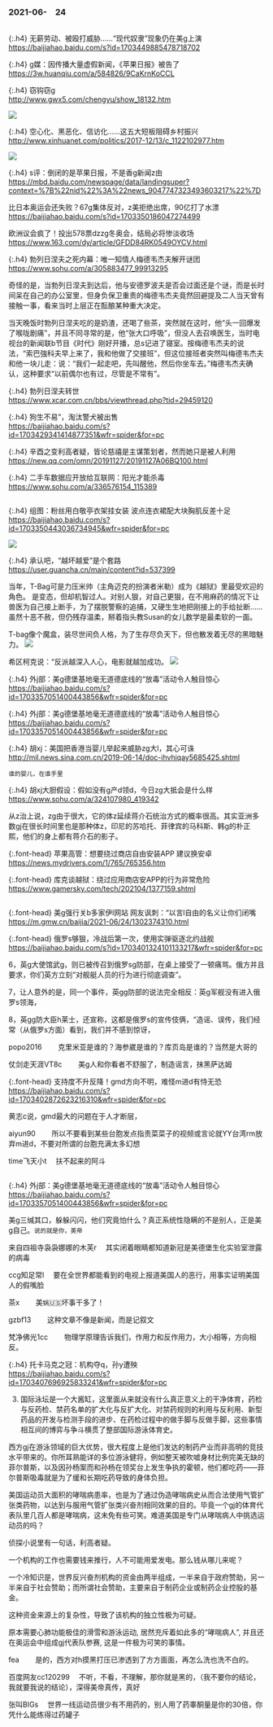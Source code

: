 ### 2021-06-　24

```tip
```

{:.h4}
无薪劳动、被殴打威胁……“现代奴隶”现象仍在美g上演
<br>[
https://baijiahao.baidu.com/s?id=1703449885478718702
](
https://baijiahao.baidu.com/s?id=1703449885478718702
)

{:.h4}
g媒：因传播大量虚假新闻，《苹果日报》被告了
<br>[
https://3w.huanqiu.com/a/584826/9CaKrnKoCCL
](
https://3w.huanqiu.com/a/584826/9CaKrnKoCCL
)

{:.h4}
窃钩窃g
<br>[
http://www.gwx5.com/chengyu/show_18132.htm
](
http://www.gwx5.com/chengyu/show_18132.htm
)

![](http://www.gwx5.com/static/upload/cy/32/b/18132.jpg)

{:.h4}
空心化、黑恶化、信访化......这五大短板阻碍乡村振兴
<br>[
http://www.xinhuanet.com/politics/2017-12/13/c_1122102977.htm
](
http://www.xinhuanet.com/politics/2017-12/13/c_1122102977.htm
)

![](http://www.xinhuanet.com/politics/2017-12/13/1122102977_15131299364371n.jpg)

{:.h4}
s评：倒闭的是苹果日报，不是香g新闻z由
<br>[
https://mbd.baidu.com/newspage/data/landingsuper?context=%7B%22nid%22%3A%22news_9047747323493603217%22%7D
](
https://mbd.baidu.com/newspage/data/landingsuper?context=%7B%22nid%22%3A%22news_9047747323493603217%22%7D
)

比日本奥运会还失败？67g集体反对，z美拒绝出席，90亿打了水漂
https://baijiahao.baidu.com/s?id=1703350186047274499

欧洲议会疯了！投出578票dzzg冬奥会，结局必将惨淡收场
https://www.163.com/dy/article/GFDD84RK0549OYCV.html

{:.h4}
勃列日涅夫之死内幕：唯一知情人梅德韦杰夫解开谜团
<br>[
https://www.sohu.com/a/305883477_99913295
](
https://www.sohu.com/a/305883477_99913295
)

奇怪的是，当勃列日涅夫到达后，他与安德罗波夫是否会过面还是个谜，而是长时间呆在自己的办公室里，但身负保卫重责的梅德韦杰夫竟然回避提及二人当天曾有接触一事，看来当时上层正在酝酿某种重大决定。

当天晚饭时勃列日涅夫吃的是奶渣，还喝了些茶，突然就在这时，他“头一回爆发了喉咙剧痛”，并且不同寻常的是，他“张大口呼吸”，但没人去召唤医生，当时电视台的新闻联b节目《时代》刚好开播，总s记进了寝室。按梅德韦杰夫的说法，“索巴強科夫早上来了，我和他做了交接班”，但这位接班者突然叫梅德韦杰夫和他一块儿走：说：“我们一起走吧，先叫醒他，然后你坐车去。”梅德韦杰夫确认，这种要求“以前偶尔也有过，尽管是不常有”。

{:.h4}
勃列日涅夫转世
<br>[
https://www.xcar.com.cn/bbs/viewthread.php?tid=29459120
](
https://www.xcar.com.cn/bbs/viewthread.php?tid=29459120
)

{:.h4}
狗生不易”，淘汰警犬被出售
<br>[
https://baijiahao.baidu.com/s?id=1703429341414877351&wfr=spider&for=pc
](
https://baijiahao.baidu.com/s?id=1703429341414877351&wfr=spider&for=pc
)

{:.h4}
辛酉之变利高者疑，皆论慈禧是主谋策划者，然而她只是被人利用
<br>[
https://new.qq.com/omn/20191127/20191127A06BQ100.html
](
https://new.qq.com/omn/20191127/20191127A06BQ100.html
)

{:.h4}
二手车数据应开放给互联网：阳光才能杀毒
<br>[
https://www.sohu.com/a/336576154_115389
](
https://www.sohu.com/a/336576154_115389
)

```tip
```

{:.h4}
组图：粉丝用白敬亭衣架挂女装 波点连衣裙配大块胸肌反差十足
<br>[
https://baijiahao.baidu.com/s?id=1703350443036734945&wfr=spider&for=pc
](
https://baijiahao.baidu.com/s?id=1703350443036734945&wfr=spider&for=pc
)

![](https://pics1.baidu.com/feed/c75c10385343fbf23274a70d4d86788864388f41.jpeg?token=73763e384cadfb2c7e3ba191df194216)

{:.h4}
承认吧，“越坏越爱”是个套路
<br>[
https://user.guancha.cn/main/content?id=537399
](
https://user.guancha.cn/main/content?id=537399
)

当年，T-Bag可是力压米帅（主角迈克的扮演者米勒）成为《越狱》里最受欢迎的角色。
是变态，但却机智过人。对别人狠，对自己更狠，在不用麻药的情况下让兽医为自己接上断手，为了摆脱警察的追捕，又硬生生地把刚接上的手给扯断……
虽然十恶不赦，但仍残存温柔，掰着指头教Susan的女儿数学是最柔软的一面。

T-bag像个魔盒，装尽世间负人格，为了生存尽负天下，但也散发着无尽的黑暗魅力。
![](https://i.guancha.cn/bbs/2021/06/24/20210624134245526..jpg)

希区柯克说：“反派越深入人心，电影就越加成功。
![](https://i.guancha.cn/bbs/2021/06/24/20210624134245360..jpg)

{:.h4}
外j部：美g德堡基地毫无道德底线的“放毒”活动令人触目惊心
<br>[
https://baijiahao.baidu.com/s?id=1703357051400443856&wfr=spider&for=pc
](
https://baijiahao.baidu.com/s?id=1703357051400443856&wfr=spider&for=pc
)

{:.h4}
外j部：美g德堡基地毫无道德底线的“放毒”活动令人触目惊心
<br>[
https://baijiahao.baidu.com/s?id=1703357051400443856&wfr=spider&for=pc
](
https://baijiahao.baidu.com/s?id=1703357051400443856&wfr=spider&for=pc
)

{:.h4}
胡xj：美国把香港当婴儿举起来威胁zg大l，其心可诛
<br>[
http://mil.news.sina.com.cn/2019-06-14/doc-ihvhiqay5685425.shtml
](
http://mil.news.sina.com.cn/2019-06-14/doc-ihvhiqay5685425.shtml
)

`谁的婴儿，在谁手里`

{:.h4}
胡xj大胆假设：假如没有g产d领d，今日zg大抵会是什么样
<br>[
https://www.sohu.com/a/324107980_419342
](
https://www.sohu.com/a/324107980_419342
)

从z治上说，zg由于很大，它的体z延续蒋介石统治方式的概率很高。其实亚洲多数gj在很长时间里也是那种体z，印尼的苏哈托、菲律宾的马科斯、韩g的朴正熙，他们的身上都有蒋介石的影子。

{:.font-head}
苹果高管：想要绕过商店自由安装APP 建议换安卓
<br>[
https://news.mydrivers.com/1/765/765356.htm
](
https://news.mydrivers.com/1/765/765356.htm
)

{:.font-head}
库克谈越狱：绕过应用商店安APP的行为非常危险
<br>[
https://www.gamersky.com/tech/202104/1377159.shtml
](
https://www.gamersky.com/tech/202104/1377159.shtml
)

```note
```

{:.font-head}
美g强行关b多家伊l网站 网友讽刺：“以言l自由的名义让你们闭嘴
<br>[
https://m.gmw.cn/baijia/2021-06/24/1302374310.html
](
https://m.gmw.cn/baijia/2021-06/24/1302374310.html
)

{:.font-head}
俄罗s够狠，冷战后第一次，使用实弹驱逐北约战舰
<br>[
https://baijiahao.baidu.com/s?id=1703401324101133217&wfr=spider&for=pc
](
https://baijiahao.baidu.com/s?id=1703401324101133217&wfr=spider&for=pc
)

6，英g大使馆武g，则已被传召到俄罗sg防部，在桌上接受了一顿痛骂。俄方并且要求，你们英方立刻“对舰艇人员的行为进行彻底调查”。

7，让人意外的是，同一个事件，英gg防部的说法完全相反：英g军舰没有进入俄罗s领海，

8，英gg防大臣h莱士，还宣称，这都是俄罗s的宣传伎俩，“造谣、误传，我们经常（从俄罗s方面）看到，我们并不感到惊讶，

popo2016　
　克里米亚是谁的？海参崴是谁的？库页岛是谁的？当然是大哥的

仗剑走天涯VT8c　
　美g人和你看者不舒服了，制造谣言，抹黑萨达姆

{:.font-head}
支持度不升反降！gmd方向不明，难怪m进d有恃无恐
<br>[
https://baijiahao.baidu.com/s?id=1703402872623216310&wfr=spider&for=pc
](
https://baijiahao.baidu.com/s?id=1703402872623216310&wfr=spider&for=pc
)

黄志c说，gmd最大的问题在于人才断层，


aiyun90　
　所以不要看到某些台胞发点指责菜菜子的视频或言论就YY台湾rm放弃m进d，不要对所谓的台胞充满太多幻想

time飞天小t
　扶不起来的阿斗

```tip
```

{:.h4}
外j部：美g德堡基地毫无道德底线的“放毒”活动令人触目惊心
<br>[
https://baijiahao.baidu.com/s?id=1703357051400443856&wfr=spider&for=pc
](
https://baijiahao.baidu.com/s?id=1703357051400443856&wfr=spider&for=pc
)

美g三缄其口，躲躲闪闪，他们究竟怕什么？真正系统性隐瞒的不是别人，正是美g自己。`说的就是你，美帝`

来自四祖寺袅袅娜娜的木芙r
　其实闭着眼睛都知道新冠是美德堡生化实验室泄露的病毒

ccg知足常l
　要在全世界都能看到的电视上报道美国人的恶行，用事实证明美国人的假嘴脸

茶x　
　美`锅`🇺🇸坏事干多了！

gzbf13　
　这种文章不像是新闻，而是记叙文

梵净佛光1cc　
　物理学原理告诉我们，作用力和反作用力，大小相等，方向相反。

{:.h4}
托卡马克之冠：机构夺q，孙y遭殃
<br>[
https://baijiahao.baidu.com/s?id=1703407696925833241&wfr=spider&for=pc
](
https://baijiahao.baidu.com/s?id=1703407696925833241&wfr=spider&for=pc
)

3. 国际泳坛是一个大酱缸，这里面从来就没有什么真正意义上的干净体育，药检与反药检、禁药名单的扩大化与反扩大化、对禁药规则的利用与反利用、新型药品的开发与检测手段的进步、在药检过程中的做手脚与反做手脚，这些事情相互间的博弈与争斗横贯了整部国际游泳体育史。

西方gj在游泳领域的巨大优势，很大程度上是他们发达的制药产业而非高明的竞技水平带来的。你所耳熟能详的多位游泳健将，例如整天被吹嘘身材比例完美无缺的菲尔普斯，以及因孙杨案而和孙杨在领奖台上发生争执的霍顿，他们都吃药——菲尔普斯吸毒就是为了缓和长期吃药导致的身体负担。

美国运动员大面积的哮喘病患率，也是为了通过伪造哮喘病史从而合法使用气管扩张类药物，以达到与服用气管扩张类兴奋剂相同效果的目的。毕竟一个gj的体育代表队里几百人都是哮喘病，这未免有些可笑。难道美国是专门从哮喘病人中挑选运动员的吗？

侦探小说里有一句话，利高者疑。

一个机构的工作也需要钱来推行，人不可能用爱发电。那么钱从哪儿来呢？

一个冷知识是，世界反兴奋剂机构的资金由两半组成，一半来自于政府赞助，另一半来自于社会赞助；而所谓社会赞助，主要来自于制药企业或制药企业控股的基金。

这种资金来源上的复杂性，导致了该机构的独立性极为可疑。

原本需要心肺功能极佳的滑雪和游泳运动, 居然充斥着如此多的“哮喘病人”, 并且还在奥运会中组成gj代表队参赛, 这是一件极为可笑的事情。

fea　
　是的，西方对h摸黑打压已渗透到了方方面面，再怎么洗也洗不白的。

百度网友cc120299　
不听，不看，不理解，那你就是黑的，（我不要你的结论，我就要我说的结论），深得美帝真传，真好

张叫BIGs
　世界一线运动员很少有不用药的，别人用了药睾酮量是你的30倍，你凭什么能练得过药罐子

